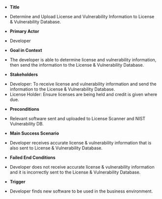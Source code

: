 * **Title**  
 + Determine and Upload License and Vulnerability Information to License & Vulnerability Database.

* **Primary Actor**
 + Developer

* **Goal in Context**
 + The developer is able to determine license and vulnerability information, then send the information to the License & Vulnerability Database.
 
* **Stakeholders**
 + Developer: To receive license and vulnerability information and send the information to the License & Vulnerability Database.
 + License Holder: Ensure licenses are being held and credit is given where due.
 
* **Preconditions**
 + Relevant software sent and uploaded to License Scanner and NIST Vulnerability DB.
 
* **Main Success Scenario**
 + Developer receives accurate license & vulnerability information that is also sent to License & Vulnerability Database.
 
* **Failed End Conditions**
 + Developer does not receive accurate license & vulnerability information and it is incorrectly sent to the License & Vulnerability Database.
 
* **Trigger**
 + Developer finds new software to be used in the business environment.
